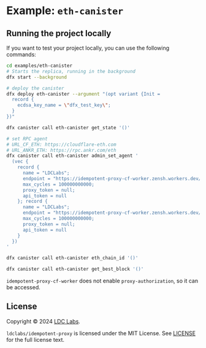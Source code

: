 # Example: `eth-canister`

## Running the project locally

If you want to test your project locally, you can use the following commands:

```bash
cd examples/eth-canister
# Starts the replica, running in the background
dfx start --background

# deploy the canister
dfx deploy eth-canister --argument "(opt variant {Init =
  record {
    ecdsa_key_name = \"dfx_test_key\";
  }
})"

dfx canister call eth-canister get_state '()'

# set RPC agent
# URL_CF_ETH: https://cloudflare-eth.com
# URL_ANKR_ETH: https://rpc.ankr.com/eth
dfx canister call eth-canister admin_set_agent '
  (vec {
    record {
      name = "LDCLabs";
      endpoint = "https://idempotent-proxy-cf-worker.zensh.workers.dev/URL_CF_ETH";
      max_cycles = 100000000000;
      proxy_token = null;
      api_token = null
    }; record {
      name = "LDCLabs";
      endpoint = "https://idempotent-proxy-cf-worker.zensh.workers.dev/URL_ANKR_ETH";
      max_cycles = 100000000000;
      proxy_token = null;
      api_token = null
    }
  })
'

dfx canister call eth-canister eth_chain_id '()'

dfx canister call eth-canister get_best_block '()'
```

`idempotent-proxy-cf-worker` does not enable `proxy-authorization`, so it can be accessed.

## License
Copyright © 2024 [LDC Labs](https://github.com/ldclabs).

`ldclabs/idempotent-proxy` is licensed under the MIT License. See [LICENSE](../../LICENSE-MIT) for the full license text.